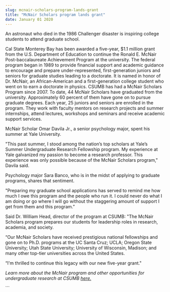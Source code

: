 ```yaml
---
slug: mcnair-scholars-program-lands-grant
title: "McNair Scholars program lands grant"
date: January 01 2020
---
```


  
<p>
  An astronaut who died in the 1986 Challenger disaster is inspiring college
  students to attend graduate school.
</p>
<p>
  Cal State Monterey Bay has been awarded a five-year, $1.1 million grant from
  the U.S. Department of Education to continue the Ronald E. McNair
  Post-baccalaureate Achievement Program at the university. The federal program
  began in 1989 to provide financial support and academic guidance to encourage
  and prepare under-represented, first-generation juniors and seniors for
  graduate studies leading to a doctorate. It is named in honor of Dr. McNair,
  an African-American and a first-generation college student who went on to earn
  a doctorate in physics. CSUMB has had a McNair Scholars Program since 2007. To
  date, 44 McNair Scholars have graduated from the university. Approximately 60
  percent of them have gone on to pursue graduate degrees. Each year, 25 juniors
  and seniors are enrolled in the program. They work with faculty mentors on
  research projects and summer internships, attend lectures, workshops and
  seminars and receive academic support services.
</p>
<p>
  McNair Scholar Omar Davila Jr., a senior psychology major, spent his summer at
  Yale University.
</p>
<p>
  "This past summer, I stood among the nation’s top scholars at Yale’s Summer
  Undergraduate Research Fellowship program. My experience at Yale galvanized my
  passion to become a research professor. This experience was only possible
  because of the McNair Scholars program," Davila said.
</p>
<p>
  Psychology major Sara Banco, who is in the midst of applying to graduate
  programs, shares that sentiment.
</p>
<p>
  "Preparing my graduate school applications has served to remind me how much I
  owe this program and the people who run it. I could never do what I am doing
  or go where I will go without the staggering amount of support I get from them
  and this program.”
</p>
<p>
  Said Dr. William Head, director of the program at CSUMB: "The McNair Scholars
  program prepares our students for leadership roles in research, academia, and
  society.
</p>
<p>
  “Our McNair Scholars have received prestigious national fellowships and gone
  on to Ph.D. programs at the UC Santa Cruz; UCLA; Oregon State University; Utah
  State University; University of Wisconsin, Madison; and many other top-tier
  universities across the United States.
</p>
<p>“I'm thrilled to continue this legacy with our new five-year grant."</p>
<p>
  <em
    >Learn more about the McNair program and other opportunities for
    undergraduate research at CSUMB <a href="https://uroc.csumb.edu">here.</a>
  </em>
</p>
```
